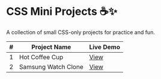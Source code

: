 # CSS Mini Projects ☕✨

A collection of small CSS-only projects for practice and fun.

| #  | Project Name           | Live Demo |
|----|------------------------|-----------|
| 1  | Hot Coffee Cup         | [View](https://startling-chebakia-be9554.netlify.app/) |
| 2  | Samsung Watch Clone    | [View](https://aquamarine-flan-c9677b.netlify.app/)    |
